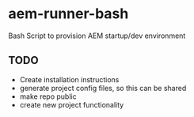 # aem-runner-bash
Bash Script to provision AEM startup/dev environment 


## TODO
* Create installation instructions
* generate project config files, so this can be shared
* make repo public
* create new project functionality